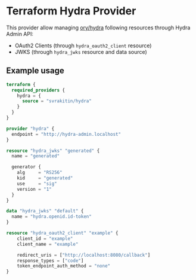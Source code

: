 # Terraform Hydra Provider

This provider allow managing [ory/hydra](https://github.com/ory/hydra) following resources through Hydra Admin API:

- OAuth2 Clients (through `hydra_oauth2_client` resource)
- JWKS (through `hydra_jwks` resource and data source)

## Example usage

```terraform
terraform {
  required_providers {
    hydra = {
      source = "svrakitin/hydra"
    }
  }
}

provider "hydra" {
  endpoint = "http://hydra-admin.localhost"
}

resource "hydra_jwks" "generated" {
  name = "generated"

  generator {
    alg     = "RS256"
    kid     = "generated"
    use     = "sig"
    version = "1"
  }
}

data "hydra_jwks" "default" {
  name = "hydra.openid.id-token"
}

resource "hydra_oauth2_client" "example" {
	client_id = "example"
	client_name = "example"

	redirect_uris = ["http://localhost:8080/callback"]
	response_types = ["code"]
	token_endpoint_auth_method = "none"
}
```
